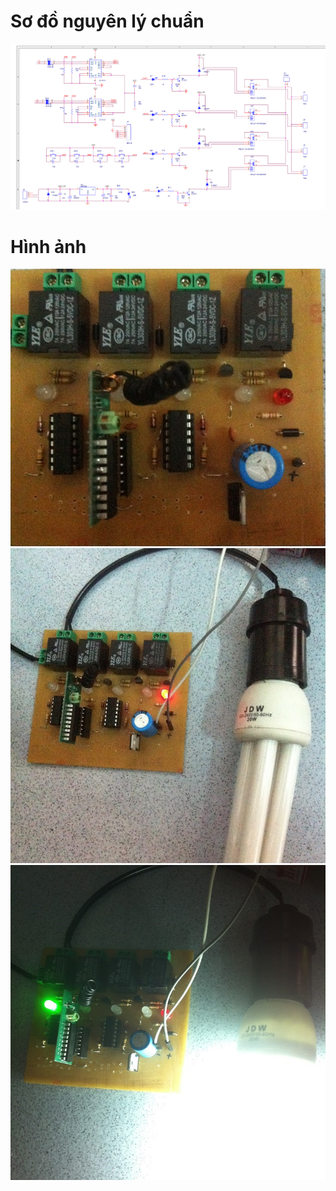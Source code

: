 # Sơ đồ nguyên lý chuẩn
![nguyenly](Images/nguyenly.png)

# Hình ảnh
![1](Images/1.png)
![2](Images/2.png)
![3](Images/3.png)
